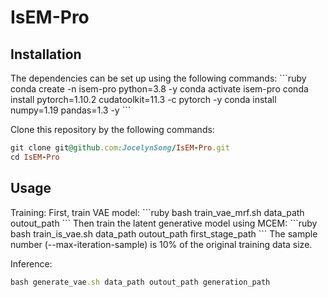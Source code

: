 <h1>IsEM-Pro</h1>


<h2>Installation</h2>
The dependencies can be set up using the following commands:
```ruby
conda create -n isem-pro python=3.8 -y 
conda activate isem-pro 
conda install pytorch=1.10.2 cudatoolkit=11.3 -c pytorch -y 
conda install numpy=1.19 pandas=1.3 -y 
```

Clone this repository by the following commands:
```ruby
git clone git@github.com:JocelynSong/IsEM-Pro.git
cd IsEM-Pro
```

<h2>Usage</h2>
Training:
First, train VAE model:
```ruby
bash train_vae_mrf.sh data_path outout_path
```
Then train the latent generative model using MCEM:
```ruby
bash train_is_vae.sh data_path outout_path first_stage_path
```
The sample number (--max-iteration-sample) is 10% of the original training data size.


Inference:
```ruby
bash generate_vae.sh data_path outout_path generation_path
```